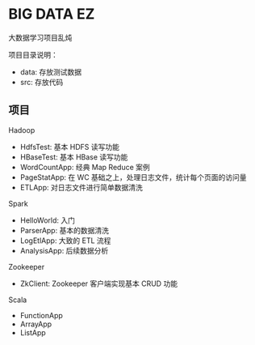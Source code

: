 # BIG DATA EZ

大数据学习项目乱炖

项目目录说明：
- data: 存放测试数据
- src: 存放代码

## 项目

Hadoop
- HdfsTest: 基本 HDFS 读写功能
- HBaseTest: 基本 HBase 读写功能
- WordCountApp: 经典 Map Reduce 案例
- PageStatApp: 在 WC 基础之上，处理日志文件，统计每个页面的访问量
- ETLApp: 对日志文件进行简单数据清洗

Spark
- HelloWorld: 入门
- ParserApp: 基本的数据清洗
- LogEtlApp: 大致的 ETL 流程
- AnalysisApp: 后续数据分析

Zookeeper
- ZkClient: Zookeeper 客户端实现基本 CRUD 功能

Scala
- FunctionApp
- ArrayApp
- ListApp
